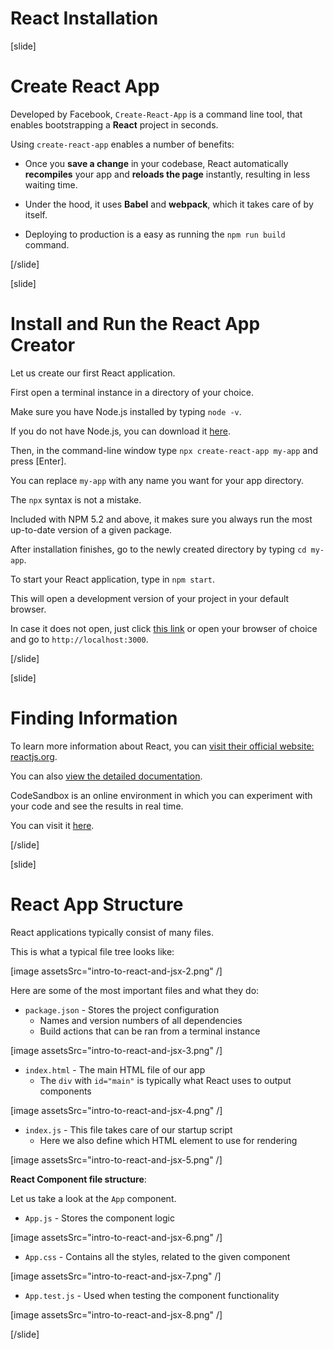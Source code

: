 # React Installation

[slide]

# Create React App

Developed by Facebook, `Create-React-App` is a command line tool, that enables bootstrapping a **React** project in seconds.

Using `create-react-app` enables a number of benefits:

- Once you **save a change** in your codebase, React automatically **recompiles** your app and **reloads the page** instantly, resulting in less waiting time.

- Under the hood, it uses **Babel** and **webpack**, which it takes care of by itself.

- Deploying to production is a easy as running the `npm run build` command.

[/slide]


[slide]

# Install and Run the React App Creator

Let us create our first React application.

First open a terminal instance in a directory of your choice.

Make sure you have Node.js installed by typing `node -v`.

If you do not have Node.js, you can download it [here](https://nodejs.org/en/).

Then, in the command-line window type `npx create-react-app my-app` and press [Enter].

You can replace `my-app` with any name you want for your app directory.

The `npx` syntax is not a mistake.

Included with NPM 5.2 and above, it makes sure you always run the most up-to-date version of a given package.

After installation finishes, go to the newly created directory by typing `cd my-app`.

To start your React application, type in `npm start`.

This will open a development version of your project in your default browser.

In case it does not open, just click [this link](http://localhost:3000) or open your browser of choice and go to `http://localhost:3000`.

[/slide]


[slide]

# Finding Information

To learn more information about React, you can [visit their official website: reactjs.org](https://reactjs.org/).

You can also [view the detailed documentation](https://reactjs.org/docs/installation.html).

CodeSandbox is an online environment in which you can experiment with your code and see the results in real time.

You can visit it [here](https://codesandbox.io/).

[/slide]




[slide]

# React App Structure

React applications typically consist of many files.

This is what a typical file tree looks like:

[image assetsSrc="intro-to-react-and-jsx-2.png" /]

Here are some of the most important files and what they do:

- `package.json` - Stores the project configuration
  - Names and version numbers of all dependencies
  - Build actions that can be ran from a terminal instance

[image assetsSrc="intro-to-react-and-jsx-3.png" /]


- `index.html` - The main HTML file of our app
  - The `div` with `id="main"` is typically what React uses to output components

[image assetsSrc="intro-to-react-and-jsx-4.png" /]


- `index.js` - This file takes care of our startup script
  - Here we also define which HTML element to use for rendering
  
[image assetsSrc="intro-to-react-and-jsx-5.png" /]


**React Component file structure**:

Let us take a look at the `App` component.

- `App.js` - Stores the component logic
  
[image assetsSrc="intro-to-react-and-jsx-6.png" /]


- `App.css` - Contains all the styles, related to the given component

[image assetsSrc="intro-to-react-and-jsx-7.png" /]


- `App.test.js` - Used when testing the component functionality

[image assetsSrc="intro-to-react-and-jsx-8.png" /]

[/slide]
